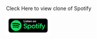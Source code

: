 Cleck Here to view clone of Spotify

<a href="">
    <img src="assets/pngwing.com.png" width="120" height="49.4"> 
</a>
